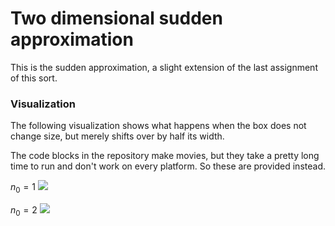 # Two dimensional sudden approximation
This is the sudden approximation, a slight extension of the last assignment of this sort.

### Visualization
The following visualization shows what happens when the box does not change size, but merely shifts over by half its width. 

The code blocks in the repository make movies, but they take a pretty long time to run and don't work on every platform. So these are provided instead.  

$n_0 = 1$
![](suddengif_n0_eq_1.gif)

$n_0 = 2$
![](suddengif_n0_eq_2.gif)
